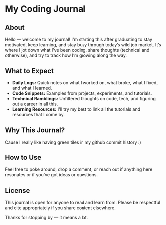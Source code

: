 # My Coding Journal 
## About

Hello — welcome to my journal! I'm starting this after graduating to stay motivated, keep learning, and stay busy through today’s wild job market. It’s where I jot down what I’ve been coding, share thoughts (technical and otherwise), and try to track how I’m growing along the way.

## What to Expect

- **Daily Logs:** Quick notes on what I worked on, what broke, what I fixed, and what I learned.
- **Code Snippets:** Examples from projects, experiments, and tutorials.
- **Technical Ramblings:** Unfiltered thoughts on code, tech, and figuring out a career in all this.
- **Learning Resources:** I'll try my best to link all the tutorials and resources that I come by.

## Why This Journal?

Cause I really like having green tiles in my github commit history :)

## How to Use

Feel free to poke around, drop a comment, or reach out if anything here resonates or if you’ve got ideas or questions.

## License

This journal is open for anyone to read and learn from. Please be respectful and cite appropriately if you share content elsewhere.

Thanks for stopping by — it means a lot.